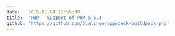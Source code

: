```yaml
---
date:	2015-01-04 13:55:30
title:	'PHP - Support of PHP 5.6.4'
github: 'https://github.com/Scalingo/appsdeck-buildpack-php'
---
```


